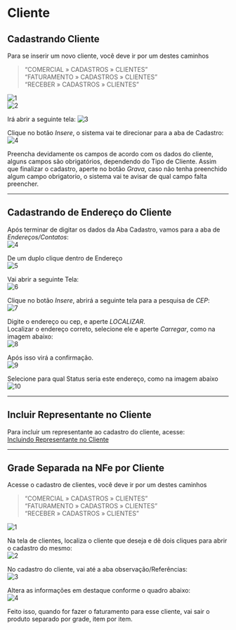 # Cliente
## Cadastrando Cliente

Para se inserir um novo cliente, você deve ir por um destes caminhos 
> “COMERCIAL » CADASTROS » CLIENTES”  
> “FATURAMENTO » CADASTROS » CLIENTES”  
> “RECEBER » CADASTROS » CLIENTES”  


![1](img/cadclien/1.png)  
![2](img/cadclien/2.png)  

Irá abrir a seguinte tela:
![3](img/cadclien/3.png)  

Clique no botão *Insere*, o sistema vai te direcionar para a aba de Cadastro:
![4](img/cadclien/4.png)  

Preencha devidamente os campos de acordo com os dados do cliente, alguns campos são obrigatórios, dependendo do Tipo de Cliente. Assim que finalizar o cadastro, aperte no botão *Grava*, caso não tenha preenchido algum campo obrigatorio, o sistema vai te avisar de qual campo falta preencher.

---

## Cadastrando de Endereço do Cliente

Após terminar de digitar os dados da Aba Cadastro, vamos para a aba de *Endereços/Contatos*:  
![4](img/cadclien/5.png)  

De um duplo clique dentro de Endereço  
![5](img/cadclien/6.png)  

Vai abrir a seguinte Tela:  
![6](img/cadclien/7.png)  

Clique no botão *Insere*, abrirá a seguinte tela para a pesquisa de *CEP*:  
![7](img/cadclien/8.png)  

Digite o endereço ou cep, e aperte *LOCALIZAR*.  
Localizar o endereço correto, selecione ele e aperte *Carregar*, como na imagem abaixo:  
![8](img/cadclien/9.png)  

Após isso virá a confirmação.  
![9](img/cadclien/10.png) 

Selecione para qual Status seria este endereço, como na imagem abaixo  
![10](img/cadclien/11.png)  

---
## Incluir Representante no Cliente  
Para incluir um representante ao cadastro do cliente, acesse:  
[Incluindo Representante no Cliente](cadrepre/#incluir-representante-no-cliente)  

---

## Grade Separada na NFe por Cliente

Acesse o cadastro de clientes, você deve ir por um destes caminhos 
> “COMERCIAL » CADASTROS » CLIENTES”  
> “FATURAMENTO » CADASTROS » CLIENTES”  
> “RECEBER » CADASTROS » CLIENTES”  

![1](img/cadclien/confgrade/1.png)  

Na tela de clientes, localiza o cliente que deseja e dê dois cliques para abrir o cadastro do mesmo:  
![2](img/cadclien/confgrade/2.png)  

No cadastro do cliente, vai até a aba observação/Referências:  
![3](img/cadclien/confgrade/3.png)  

Altera as informações em destaque conforme o quadro abaixo:  
![4](img/cadclien/confgrade/4.png)  

Feito isso, quando for fazer o faturamento para esse cliente, vai sair o produto separado por grade, item por item.
